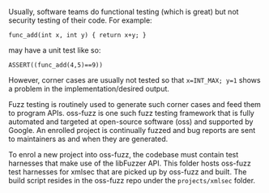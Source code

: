 Usually, software teams do functional testing (which is great) but not security testing of their code. For example:

```
func_add(int x, int y) { return x+y; }
```
may have a unit test like so:

```
ASSERT((func_add(4,5)==9))
```
However, corner cases are usually not tested so that `x=INT_MAX; y=1` shows a problem in the implementation/desired output.

Fuzz testing is routinely used to generate such corner cases and feed them to program APIs. oss-fuzz is one such fuzz testing framework that is fully automated and targeted at open-source software (oss) and supported by Google. An enrolled project is continually fuzzed and bug reports are sent to maintainers as and when they are generated.

To enrol a new project into oss-fuzz, the codebase must contain test harnesses that make use of the libFuzzer API. This folder hosts oss-fuzz test harnesses for xmlsec that are picked up by oss-fuzz and built. The build script resides in the oss-fuzz repo under the `projects/xmlsec` folder.
